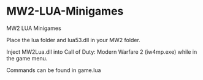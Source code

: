 # MW2-LUA-Minigames
MW2 LUA Minigames

Place the lua folder and lua53.dll in your MW2 folder.

Inject MW2Lua.dll into Call of Duty: Modern Warfare 2 (iw4mp.exe) while in the game menu.

Commands can be found in game.lua

